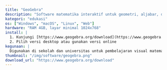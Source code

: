 ```yaml
---
title: "GeoGebra"
description: "Software matematika interaktif untuk geometri, aljabar, dan kalkulus."
kategori: "edukasi"
os: ["Windows", "macOS", "Linux", "Web"]
hardware: "RAM 4GB, layar minimal 1024x768"
install: |
  1. Kunjungi [https://www.geogebra.org/download](https://www.geogebra.org/download)
  2. Pilih versi desktop atau gunakan versi online
kegunaan: |
  Digunakan di sekolah dan universitas untuk pembelajaran visual matematika.
thumbnail: "/img/software/geogebra.png"
download_url: "https://www.geogebra.org/download"
---
```

